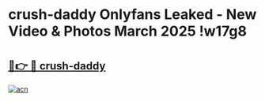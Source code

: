# crush-daddy Onlyfans Leaked - New Video & Photos March 2025 !w17g8

# <h2><a href="https://bfjsw7.iuczelnia.edu.pl?title=crush-daddy&ref=w17g8">🔗👉 🔴 crush-daddy</a></h2>

[![acn](https://github.com/user-attachments/assets/0f9c940e-d8b0-45ae-aac7-cd30a18b3e1c)](https://bfjsw7.iuczelnia.edu.pl?title=crush-daddy&ref=w17g8)

